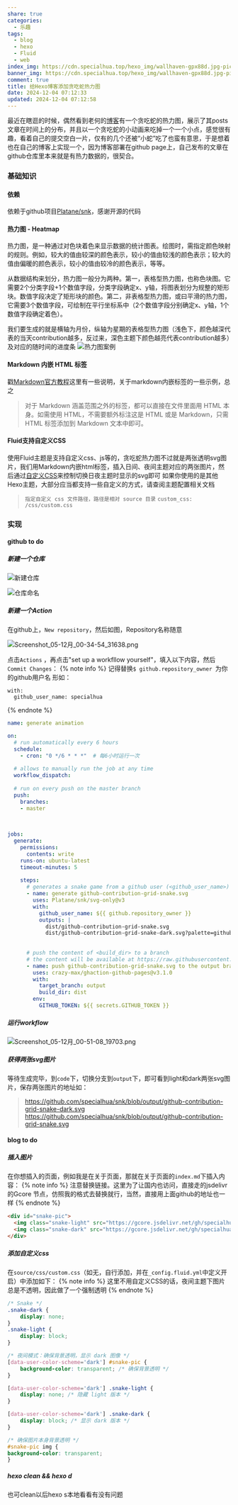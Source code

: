 ```yaml
---
share: true
categories:
  - 乐趣
tags:
  - blog
  - hexo
  - Fluid
  - web
index_img: https://cdn.specialhua.top/hexo_img/wallhaven-gpx88d.jpg-pic
banner_img: https://cdn.specialhua.top/hexo_img/wallhaven-gpx88d.jpg-pic
comment: true
title: 给Hexo博客添加贪吃蛇热力图
date: 2024-12-04 07:12:33
updated: 2024-12-04 07:12:58
---
```


最近在瞎逛的时候，偶然看到老何的[博客](https://www.mrhe.net/about)有一个贪吃蛇的热力图，展示了其posts文章在时间上的分布，并且以一个贪吃蛇的小动画来吃掉一个一个小点，感觉很有趣，看着自己的提交空白一片，仅有的几个还被“小蛇”吃了也蛮有意思，于是想着也在自己的博客上实现一个，因为博客部署在github page上，自己发布的文章在github仓库里本来就是有热力数据的，很契合。

### 基础知识
#### 依赖
依赖于github项目[Platane/snk](https://github.com/Platane/snk)，感谢开源的代码
#### 热力图 - Heatmap
热力图，是一种通过对色块着色来显示数据的统计图表。绘图时，需指定颜色映射的规则。例如，较大的值由较深的颜色表示，较小的值由较浅的颜色表示；较大的值由偏暖的颜色表示，较小的值由较冷的颜色表示，等等。

从数据结构来划分，热力图一般分为两种。第一，表格型热力图，也称色块图。它需要2个分类字段+1个数值字段，分类字段确定x、y轴，将图表划分为规整的矩形块。数值字段决定了矩形块的颜色。第二，非表格型热力图，或曰平滑的热力图，它需要3个数值字段，可绘制在平行坐标系中（2个数值字段分别确定x、y轴，1个数值字段确定着色）。

我们要生成的就是横轴为月份，纵轴为星期的表格型热力图（浅色下，颜色越深代表的当天contribution越多，反过来，深色主题下颜色越亮代表contribution越多）及对应的随时间的进度条
![热力图案例](https://cdn.specialhua.top/hexo_img/Screenshot_04-12月_08-19-59_2757.png-pic)

#### Markdown 内嵌 HTML 标签
戳[Markdown官方教程](https://markdown.com.cn/basic-syntax/htmls.html)这里有一些说明，关于markdown内嵌标签的一些示例，总之
>对于 Markdown 涵盖范围之外的标签，都可以直接在文件里面用 HTML 本身。如需使用 HTML，不需要额外标注这是 HTML 或是 Markdown，只需 HTML 标签添加到 Markdown 文本中即可。

#### Fluid支持自定义CSS
使用Fluid主题是支持自定义css、js等的，贪吃蛇热力图不过就是两张透明svg图片，我们用Markdown内嵌html标签，插入日间、夜间主题对应的两张图片，然后通过[自定义CSS](https://hexo.fluid-dev.com/docs/guide/#%E8%87%AA%E5%AE%9A%E4%B9%89-js-css-html)来控制切换日夜主题时显示的svg即可
如果你使用的是其他Hexo主题，大部分应当都支持一些自定义的方式，请查阅主题配置相关文档

>`指定自定义 css 文件路径，路径是相对 source 目录`
>`custom_css: /css/custom.css`

### 实现
#### github to do
##### 新建一个仓库
![新建仓库](https://cdn.specialhua.top/hexo_img/Screenshot_05-12月_00-29-17_12461.png-pic)

![仓库命名](https://cdn.specialhua.top/hexo_img/Screenshot_05-12月_00-31-01_2721.png-pic)

##### 新建一个Action
在github上，`New repository`，然后如图，Repository名称随意

![Screenshot_05-12月_00-34-54_31638.png](https://cdn.specialhua.top/hexo_img/Screenshot_05-12月_00-34-54_31638.png-pic)

点击`Actions` ，再点击"set up a workfllow yourself"，填入以下内容，然后`Commit Changes`：
{% note info %}
记得替换`$ github.repository_owner `为你的github用户名
形如：
```
with:
  github_user_name: specialhua
```
{% endnote %}

```yml
name: generate animation

on:
  # run automatically every 6 hours
  schedule:
    - cron: "0 */6 * * *"  # 每6小时运行一次 
  
  # allows to manually run the job at any time
  workflow_dispatch:
  
  # run on every push on the master branch
  push:
    branches:
    - master
    
  

jobs:
  generate:
    permissions: 
      contents: write
    runs-on: ubuntu-latest
    timeout-minutes: 5
    
    steps:
      # generates a snake game from a github user (<github_user_name>) contributions graph, output a svg animation at <svg_out_path>
      - name: generate github-contribution-grid-snake.svg
        uses: Platane/snk/svg-only@v3
        with:
          github_user_name: ${{ github.repository_owner }}
          outputs: |
            dist/github-contribution-grid-snake.svg
            dist/github-contribution-grid-snake-dark.svg?palette=github-dark
          
          
      # push the content of <build_dir> to a branch
      # the content will be available at https://raw.githubusercontent.com/<github_user>/<repository>/<target_branch>/<file> , or as github page
      - name: push github-contribution-grid-snake.svg to the output branch
        uses: crazy-max/ghaction-github-pages@v3.1.0
        with:
          target_branch: output
          build_dir: dist
        env:
          GITHUB_TOKEN: ${{ secrets.GITHUB_TOKEN }}
```

##### 运行workflow

![Screenshot_05-12月_00-51-08_19703.png](https://cdn.specialhua.top/hexo_img/Screenshot_05-12月_00-51-08_19703.png-pic)

##### 获得两张svg图片
等待生成完毕，到`code`下，切换分支到`output`下，即可看到light和dark两张svg图片，保存两张图片的地址如：
>https://github.com/specialhua/snk/blob/output/github-contribution-grid-snake-dark.svg
>https://github.com/specialhua/snk/blob/output/github-contribution-grid-snake.svg

#### blog to do
##### 插入图片
在你想插入的页面，例如我是在关于页面，那就在关于页面的`index.md`下插入内容：
{% note info %}
注意替换链接。这里为了让国内也访问，直接走的jsdelivr的Gcore 节点，仿照我的格式去替换就行，当然，直接用上面github的地址也一样
{% endnote %}
```html
<div id="snake-pic">
  <img class="snake-light" src="https://gcore.jsdelivr.net/gh/specialhua/snk@output/github-contribution-grid-snake.svg" alt="GitHub Snake Light" />
  <img class="snake-dark" src="https://gcore.jsdelivr.net/gh/specialhua/snk@output/github-contribution-grid-snake-dark.svg" alt="GitHub Snake Dark" />
</div>
```

##### 添加自定义css
在`source/css/custom.css`（如无，自行添加，并在`_config.fluid.yml`中定义开启）中添加如下：
{% note info %}
这里不用自定义CSS的话，夜间主题下图片总是不透明，因此做了一个强制透明
{% endnote %}
```css
/* Snake */
.snake-dark {
    display: none;
}
.snake-light {
    display: block;
}

/* 夜间模式：确保背景透明，显示 dark 图像 */
[data-user-color-scheme='dark'] #snake-pic {
    background-color: transparent; /* 确保背景透明 */
}

[data-user-color-scheme='dark'] .snake-light {
    display: none; /* 隐藏 light 版本 */
}

[data-user-color-scheme='dark'] .snake-dark {
    display: block; /* 显示 dark 版本 */
}

/* 确保图片本身背景透明 */
#snake-pic img {
background-color: transparent;
}
```


##### hexo clean && hexo d
也可clean以后hexo s本地看看有没有问题
